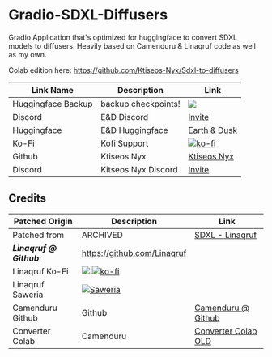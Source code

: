 # Gradio-SDXL-Diffusers

Gradio Application that's optimized for huggingface to convert SDXL models to diffusers. Heavily based on Camenduru &amp; Linaqruf code as well as my own.

Colab edition here: https://github.com/Ktiseos-Nyx/Sdxl-to-diffusers

| Link Name| Description | Link |
| --- | --- | --- |
| Huggingface Backup| backup checkpoints! | [![](https://img.shields.io/static/v1?message=Open%20in%20Colab&logo=googlecolab&labelColor=5c5c5c&color=0f80c1&label=%20&style=flat)](https://github.com/Ktiseos-Nyx/HuggingFace_Backup)
|Discord| E&D Discord |[Invite](https://discord.gg/5t2kYxt7An)
|Huggingface| E&D Huggingface |[Earth & Dusk](https://huggingface.co/EarthnDusk)
|Ko-Fi| Kofi Support |[![ko-fi](https://img.shields.io/badge/Support%20me%20on%20Ko--fi-F16061?logo=ko-fi&logoColor=white&style=flat)](https://ko-fi.com/Z8Z8L4EO)
|Github| Ktiseos Nyx |[Ktiseos Nyx](https://github.com/Ktiseos-Nyx/)
|Discord| Kitseos Nyx Discord |[Invite](https://discord.gg/HhBSvM9gBY)
## Credits 


| Patched Origin | Description | Link |
| --- | --- | --- |
|Patched from| ARCHIVED |[SDXL - Linaqruf](https://colab.research.google.com/github/Linaqruf/sdxl-model-converter/blob/main/sdxl_model_converter.ipynb)
|***Linaqruf @ Github***: |https://github.com/Linaqruf
|Linaqruf Ko-Fi | [![](https://dcbadge.vercel.app/api/shield/850007095775723532?style=flat)](https://lookup.guru/850007095775723532) [![ko-fi](https://img.shields.io/badge/Support%20me%20on%20Ko--fi-F16061?logo=ko-fi&logoColor=white&style=flat)](https://ko-fi.com/linaqruf)
| Linaqruf Saweria |<a href="https://saweria.co/linaqruf"><img alt="Saweria" src="https://img.shields.io/badge/Saweria-7B3F00?style=flat&logo=ko-fi&logoColor=white"/></a>
| Camenduru Github | Github | [Camenduru @ Github ](https://github.com/camenduru?tab=repositories)
| Converter Colab | Camenduru | [Converter Colab OLD](https://github.com/camenduru/converter-colab)



